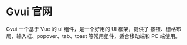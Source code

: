 # Gvui 官网

Gvui 一个基于 Vue 的 ui 组件，是一个好用的 UI 框架，提供了 按钮、栅格布局、输入框、popover、tab、toast 等常用组件，适合移动端和 PC 端使用。
